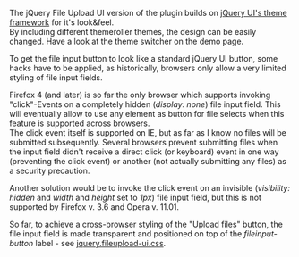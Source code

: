 The jQuery File Upload UI version of the plugin builds on [jQuery UI's theme framework](http://jqueryui.com/themeroller/) for it's look&feel.  
By including different themeroller themes, the design can be easily changed. Have a look at the theme switcher on the demo page.

To get the file input button to look like a standard jQuery UI button, some hacks have to be applied, as historically, browsers only allow a very limited styling of file input fields.

Firefox 4 (and later) is so far the only browser which supports invoking "click"-Events on a completely hidden (*display: none*) file input field. This will eventually allow to use any element as button for file selects when this feature is supported across browsers.  
The click event itself is supported on IE, but as far as I know no files will be submitted subsequently.
Several browsers prevent submitting files when the input field didn't receive a direct click (or keyboard) event in one way (preventing the click event) or another (not actually submitting any files) as a security precaution.

Another solution would be to invoke the click event on an invisible (*visibility: hidden* and *width* and *height* set to *1px*) file input field, but this is not supported by Firefox v. 3.6 and Opera v. 11.01.

So far, to achieve a cross-browser styling of the "Upload files" button, the file input field is made transparent and positioned on top of the *fileinput-button* label - see [jquery.fileupload-ui.css](https://github.com/blueimp/jQuery-File-Upload/blob/master/jquery.fileupload-ui.css).
